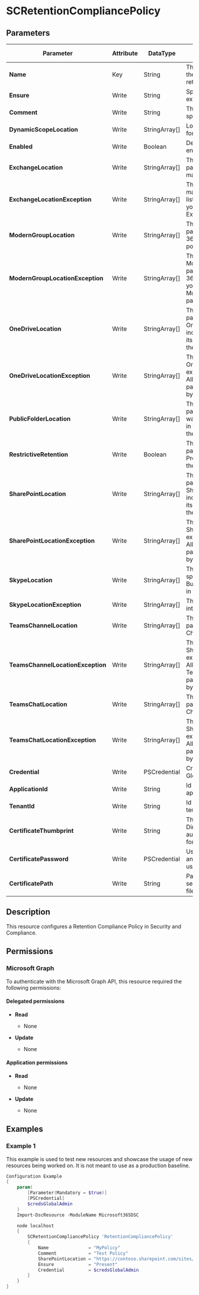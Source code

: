 ﻿# SCRetentionCompliancePolicy

## Parameters

| Parameter | Attribute | DataType | Description | Allowed Values |
| --- | --- | --- | --- | --- |
| **Name** | Key | String | The Name parameter specifies the unique name of the retention policy. | |
| **Ensure** | Write | String | Specify if this policy should exist or not. | `Present`, `Absent` |
| **Comment** | Write | String | The Comment parameter specifies an optional comment. | |
| **DynamicScopeLocation** | Write | StringArray[] | Location of the dynamic scope for this policy. | |
| **Enabled** | Write | Boolean | Determines if the policy is enabled or not. | |
| **ExchangeLocation** | Write | StringArray[] | The ExchangeLocation parameter specifies the mailboxes to include. | |
| **ExchangeLocationException** | Write | StringArray[] | This parameter specifies the mailboxes to remove from the list of excluded mailboxes when you use the value All for the ExchangeLocation parameter | |
| **ModernGroupLocation** | Write | StringArray[] | The ModernGroupLocation parameter specifies the Office 365 groups to include in the policy. | |
| **ModernGroupLocationException** | Write | StringArray[] | The ModernGroupLocationException parameter specifies the Office 365 groups to exclude when you're using the value All for the ModernGroupLocation parameter. | |
| **OneDriveLocation** | Write | StringArray[] | The OneDriveLocation parameter specifies the OneDrive for Business sites to include. You identify the site by its URL value, or you can use the value All to include all sites. | |
| **OneDriveLocationException** | Write | StringArray[] | This parameter specifies the OneDrive for Business sites to exclude when you use the value All for the OneDriveLocation parameter. You identify the site by its URL value. | |
| **PublicFolderLocation** | Write | StringArray[] | The PublicFolderLocation parameter specifies that you want to include all public folders in the retention policy. You use the value All for this parameter. | |
| **RestrictiveRetention** | Write | Boolean | The RestrictiveRetention parameter specifies whether Preservation Lock is enabled for the policy. | |
| **SharePointLocation** | Write | StringArray[] | The SharePointLocation parameter specifies the SharePoint Online sites to include. You identify the site by its URL value, or you can use the value All to include all sites. | |
| **SharePointLocationException** | Write | StringArray[] | This parameter specifies the SharePoint Online sites to exclude when you use the value All for the SharePointLocation parameter. You identify the site by its URL value. | |
| **SkypeLocation** | Write | StringArray[] | The SkypeLocation parameter specifies the Skype for Business Online users to include in the policy. | |
| **SkypeLocationException** | Write | StringArray[] | This parameter is reserved for internal Microsoft use. | |
| **TeamsChannelLocation** | Write | StringArray[] | The TeamsChannelLocation parameter specifies the Teams Channel to include in the policy. | |
| **TeamsChannelLocationException** | Write | StringArray[] | This parameter specifies the SharePoint Online sites to exclude when you use the value All for the TeamsChannelLocation parameter. You identify the site by its URL value. | |
| **TeamsChatLocation** | Write | StringArray[] | The TeamsChatLocation parameter specifies the Teams Chat to include in the policy. | |
| **TeamsChatLocationException** | Write | StringArray[] | This parameter specifies the SharePoint Online sites to exclude when you use the value All for the TeamsChatLocation parameter. You identify the site by its URL value. | |
| **Credential** | Write | PSCredential | Credentials of the Exchange Global Admin | |
| **ApplicationId** | Write | String | Id of the Azure Active Directory application to authenticate with. | |
| **TenantId** | Write | String | Id of the Azure Active Directory tenant used for authentication. | |
| **CertificateThumbprint** | Write | String | Thumbprint of the Azure Active Directory application's authentication certificate to use for authentication. | |
| **CertificatePassword** | Write | PSCredential | Username can be made up to anything but password will be used for CertificatePassword | |
| **CertificatePath** | Write | String | Path to certificate used in service principal usually a PFX file. | |

## Description

This resource configures a Retention Compliance Policy in Security and Compliance.

## Permissions

### Microsoft Graph

To authenticate with the Microsoft Graph API, this resource required the following permissions:

#### Delegated permissions

- **Read**

    - None

- **Update**

    - None

#### Application permissions

- **Read**

    - None

- **Update**

    - None

## Examples

### Example 1

This example is used to test new resources and showcase the usage of new resources being worked on.
It is not meant to use as a production baseline.

```powershell
Configuration Example
{
    param(
        [Parameter(Mandatory = $true)]
        [PSCredential]
        $credsGlobalAdmin
    )
    Import-DscResource -ModuleName Microsoft365DSC

    node localhost
    {
        SCRetentionCompliancePolicy 'RetentionCompliancePolicy'
        {
            Name               = "MyPolicy"
            Comment            = "Test Policy"
            SharePointLocation = "https://contoso.sharepoint.com/sites/demo"
            Ensure             = "Present"
            Credential         = $credsGlobalAdmin
        }
    }
}
```

